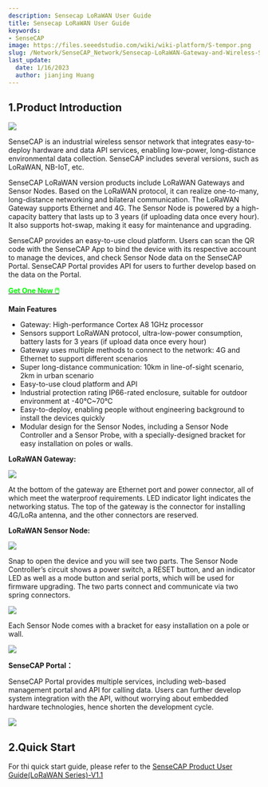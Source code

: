 ```yaml
---
description: Sensecap LoRaWAN User Guide
title: Sensecap LoRaWAN User Guide
keywords:
- SenseCAP
image: https://files.seeedstudio.com/wiki/wiki-platform/S-tempor.png
slug: /Network/SenseCAP_Network/Sensecap-LoRaWAN-Gateway-and-Wireless-Sensor-User-Guide
last_update:
  date: 1/16/2023
  author: jianjing Huang
---
```



## 1.Product Introduction

![](https://files.seeedstudio.com/wiki/Sensecap-LoRaWAN-Gateway-and-Wireless-Sensor-User-Guide/img/1-1.jpg)

SenseCAP is an industrial wireless sensor network that integrates easy-to-deploy hardware and data API services, enabling low-power, long-distance environmental data collection. SenseCAP includes several versions, such as LoRaWAN, NB-IoT, etc.  
  
SenseCAP LoRaWAN version products include LoRaWAN Gateways and Sensor Nodes. Based on the LoRaWAN protocol, it can realize one-to-many, long-distance networking and bilateral communication. The LoRaWAN Gateway supports Ethernet and 4G. The Sensor Node is powered by a high-capacity battery that lasts up to 3 years (if uploading data once every hour). It also supports hot-swap, making it easy for maintenance and upgrading.  

SenseCAP provides an easy-to-use cloud platform. Users can scan the QR code with the SenseCAP App to bind the device with its respective account to manage the devices, and check Sensor Node data on the SenseCAP Portal. SenseCAP Portal provides API for users to further develop based on the data on the Portal.

<div class="get_one_now_container" style={{textAlign: 'center'}}>
    <a class="get_one_now_item" href="https://www.seeedstudio.com/SenseCAP-c-1339.html" target="_blank" rel="noopener noreferrer">
            <strong><span><font color={'FFFFFF'} size={"4"}> Get One Now 🖱️</font></span></strong>
    </a>
</div>


**Main Features**

- Gateway: High-performance Cortex A8 1GHz processor
- Sensors support LoRaWAN protocol, ultra-low-power consumption, battery lasts for 3 years (if upload data once every hour)
- Gateway uses multiple methods to connect to the network: 4G and Ethernet to support different scenarios
- Super long-distance communication: 10km in line-of-sight scenario, 2km in urban scenario
- Easy-to-use cloud platform and API
- Industrial protection rating IP66-rated enclosure, suitable for outdoor environment at -40℃~70℃
- Easy-to-deploy, enabling people without engineering background to install the devices quickly
- Modular design for the Sensor Nodes, including a Sensor Node Controller and a Sensor Probe, with a specially-designed bracket for easy installation on poles or walls.

**LoRaWAN Gateway:**

![](https://files.seeedstudio.com/wiki/Sensecap-LoRaWAN-Gateway-and-Wireless-Sensor-User-Guide/img/1-2.png)

At the bottom of the gateway are Ethernet port and power connector, all of which meet the waterproof requirements. LED indicator light indicates the networking status. The top of the gateway is the connector for installing 4G/LoRa antenna, and the other connectors are reserved.

**LoRaWAN Sensor Node:**

![](https://files.seeedstudio.com/wiki/Sensecap-LoRaWAN-Gateway-and-Wireless-Sensor-User-Guide/img/1-3.png)

Snap to open the device and you will see two parts. The Sensor Node Controller’s circuit shows a power switch, a RESET button, and an indicator LED as well as a mode button and serial ports, which will be used for firmware upgrading. The two parts connect and communicate via two spring connectors.

![](https://files.seeedstudio.com/wiki/Sensecap-LoRaWAN-Gateway-and-Wireless-Sensor-User-Guide/img/1-4.png)

Each Sensor Node comes with a bracket for easy installation on a pole or wall.

![](https://files.seeedstudio.com/wiki/Sensecap-LoRaWAN-Gateway-and-Wireless-Sensor-User-Guide/img/1-11.jpg)

**SenseCAP Portal：**

SenseCAP Portal provides multiple services, including web-based management portal and API for calling data. Users can further develop system integration with the API, without worrying about embedded hardware technologies, hence shorten the development cycle.

![](https://files.seeedstudio.com/wiki/Sensecap-LoRaWAN-Gateway-and-Wireless-Sensor-User-Guide/img/1-7.png)

## 2.Quick Start

For thi quick start guide, please refer to the [SenseCAP Product User Guide(LoRaWAN Series)-V1.1](https://files.seeedstudio.com/wiki/Sensecap-LoRaWAN-Gateway-and-Wireless-Sensor-User-Guide/res/SenseCAP%20Product%20User%20Guide(LoRaWAN%20Series)-V1.1.docx)

